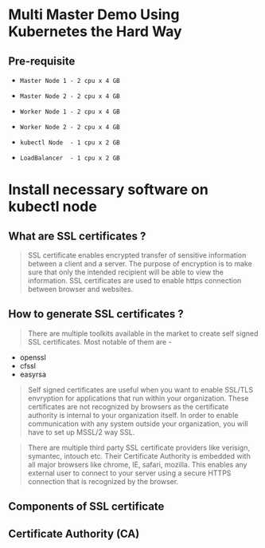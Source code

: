 # Multi Master Demo Using Kubernetes the Hard Way 

##  Pre-requisite 

*     Master Node 1 - 2 cpu x 4 GB 
*     Master Node 2 - 2 cpu x 4 GB 
*     Worker Node 1 - 2 cpu x 4 GB 
*     Worker Node 2 - 2 cpu x 4 GB 
*     kubectl Node  - 1 cpu x 2 GB 
*     LoadBalancer  - 1 cpu x 2 GB


# Install necessary software on kubectl node

##  What are SSL certificates ?

> SSL certificate enables encrypted transfer of sensitive information between a client and a server. The purpose of encryption is to make sure that only the intended recipient will be able to view the information. SSL certificates are used to enable https connection between browser and websites.

##  How to generate SSL certificates ?

> There are multiple toolkits available in the market to create self signed SSL certificates. Most notable of them are - 

*  openssl
*  cfssl
*  easyrsa 

> Self signed certificates are useful when you want to enable SSL/TLS envryption for applications that run within your organization. These certificates are not recognized by browsers as the certificate authority is internal to your organization itself. In order to enable communication with any system outside your organization, you will have to set up MSSL/2 way SSL. 

> There are multiple third party SSL certificate providers like verisign, symantec, intouch etc. Their Certificate Authority is embedded with all major browsers like chrome, IE, safari, mozilla. This enables any external user to connect to your server using a secure HTTPS connection that is recognized by the browser.  

##  Components of SSL certificate 

##  Certificate Authority (CA)

> 



















